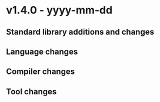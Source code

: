 # v1.4.0 - yyyy-mm-dd



## Standard library additions and changes


## Language changes


## Compiler changes


## Tool changes

